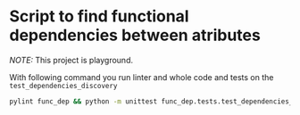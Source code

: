 # Script to find functional dependencies between atributes

*NOTE:* This project is playground.

With following command you run linter and whole code and tests on the `test_dependencies_discovery`
```sh
pylint func_dep && python -m unittest func_dep.tests.test_dependencies_discovery
```
